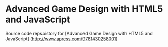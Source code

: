 Advanced Game Design with HTML5 and JavaScript
==============================================
Source code repsoistory for [Advanced Game Design with HTML5 and
JavaScript] (http://www.apress.com/9781430258001)
